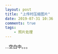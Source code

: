 ```yaml
---
layout: post
title: "上传时压缩图片"
date: 2019-07-31 10:36
comments: true
tags: 
	- 照片处理
---
```


...空白中。。。